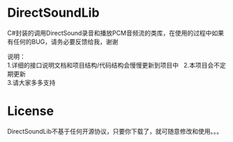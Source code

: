 # DirectSoundLib

C#封装的调用DirectSound录音和播放PCM音频流的类库，在使用的过程中如果有任何的BUG，请务必要反馈给我，谢谢

说明：  
1.详细的接口说明文档和项目结构/代码结构会慢慢更新到项目中  
2.本项目会不定期更新  
3.请大家多多支持  

# License

DirectSoundLib不基于任何开源协议，只要你下载了，就可随意修改和使用。。。
